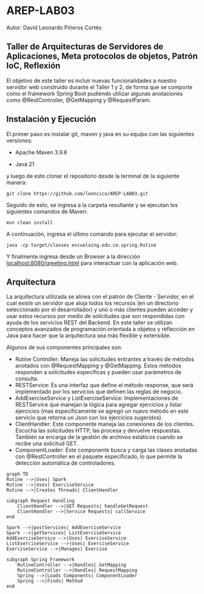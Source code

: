 # AREP-LAB03
Autor: David Leonardo Piñeros Cortés

## Taller de Arquitecturas de Servidores de Aplicaciones, Meta protocolos de objetos, Patrón IoC, Reflexión
El objetivo de este taller es incluir nuevas funcionalidades a
nuestro servidor web construido durante el Taller 1 y 2, de forma
que se comporte como el framework Spring Boot pudiendo utilizar algunas anotaciones como @RestController, @GetMapping y @RequestParam.
## Instalación y Ejecución
El primer paso es instalar git, maven y java en su equipo con las siguientes versiones:

* Apache Maven 3.9.6

* Java 21

 y luego de esto clonar el repositorio desde la terminal de la siguiente manera:
```
git clone https://github.com/leoncico/AREP-LAB03.git
``` 
Seguido de esto, se ingresa a la carpeta resultante y se ejecutan los siguientes comandos de Maven:
```
mvn clean install
```
A continuación, ingresa el último comando para ejecutar el servidor:
```
java -cp target/classes escuelaing.edu.co.spring.Rutine
```
Y finalmente ingresa desde un Browser a la dirección [localhost:8080/greeting.html]() para interactuar con la aplicación web.

## Arquitectura
La arquitectura utilizada se alinea con el patrón de Cliente - Servidor, en el cual existe un servidor que aloja todos los recursos (en un
directorio seleccionado por el desarrollador) y uno o más clientes pueden acceder y usar estos recursos por medio de solicitudes que son respondidas con ayuda de los servicios REST del Backend. En este taller se utilizan conceptos avanzados de programación orientada a objetos y reflección en Java para hacer que la arquitectura sea más flexible y extensible.

Algunos de sus componentes principales son:
* Rutine Controller: Maneja las solicitudes entrantes a través de métodos anotados con @RequestMapping y @GetMapping. Estos métodos responden a solicitudes específicas y pueden usar parámetros de consulta.
* RESTService: Es una interfaz que define el método response, que será implementado por los servicios que definen las reglas de negocio.
* AddExerciseService y ListExerciseService: Implementaciones de RESTService que manejan la lógica para agregar ejercicios y listar ejercicios (mas especificamente se agregó un nuevo método en este servicio que retorna un Json con los ejercicios sugeridos).
* ClientHandler: Este componente maneja las conexiones de los clientes. Escucha las solicitudes HTTP, las procesa y devuelve respuestas. También se encarga de la gestión de archivos estáticos cuando se recibe una solicitud GET.
* ComponentLoader: Este componente busca y carga las clases anotadas con @RestController en el paquete especificado, lo que permite la detección automática de controladores.

```mermaid
graph TD 
Rutine -->|Uses| Spark 
Rutine -->|Uses| ExerciseService 
Rutine -->|Creates Threads| ClientHandler 

subgraph Request Handling
	ClientHandler -->|GET Requests| handleGetRequest 
	ClientHandler -->|Service Requests| callService 
end 

Spark -->|postServices| AddExerciseService
Spark -->|getServices| ListExerciseService
AddExerciseService -->|Uses| ExerciseService
ListExerciseService -->|Uses| ExerciseService
ExerciseService -->|Manages| Exercise
	
subgraph Spring Framework
	RutineController -->|Handles| GetMapping
	RutineController -->|Handles| RequestMapping
	Spring -->|Loads Components| ComponentLoader
	Spring -->|Finds| Method
end
```